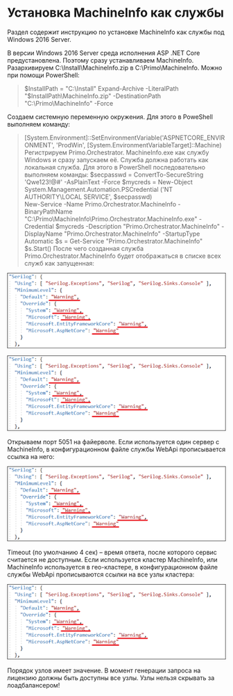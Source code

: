 # Установка MachineInfo как службы 
Раздел содержит инструкцию по установке MachineInfo как службы под Windows 2016 Server.

В версии Windows 2016 Server среда исполнения ASP .NET Core предустановлена. Поэтому сразу устанавливаем MachineInfo. 
Разархивируем C:\Install\MachineInfo.zip в C:\Primo\MachineInfo. Можно при помощи PowerShell:

> $InstallPath = "C:\Install"
> Expand-Archive -LiteralPath "$InstallPath\MachineInfo.zip" -DestinationPath "C:\Primo\MachineInfo" -Force

Создаем системную переменную окружения. Для этого в PoweShell выполняем команду:
> [System.Environment]::SetEnvironmentVariable('ASPNETCORE_ENVIRONMENT', 'ProdWin', [System.EnvironmentVariableTarget]::Machine)
Регистрируем Primo.Orchestrator. MachineInfo.exe как службу Windows и сразу запускаем её. Служба должна работать как локальная служба. Для этого в PowerShell последовательно выполняем команды:
> $secpasswd = ConvertTo-SecureString 'Qwe123!@#' -AsPlainText -Force 
> $mycreds = New-Object System.Management.Automation.PSCredential ('NT AUTHORITY\LOCAL SERVICE', $secpasswd)  
> New-Service -Name Primo.Orchestrator.MachineInfo -BinaryPathName "C:\Primo\MachineInfo\Primo.Orchestrator.MachineInfo.exe" -Credential $mycreds -Description "Primo.Orchestrator.MachineInfo" -DisplayName "Primo.Orchestrator.MachineInfo" -StartupType Automatic 
> $s = Get-Service "Primo.Orchestrator.MachineInfo"
> $s.Start()
После чего созданная служба Primo.Orchestrator.MachineInfo будет отображаться в списке всех служб как запущенная:


![](<../../../.gitbook/assets/install-arcsight-1.png>)

![](<../../../.gitbook/assets/install-arcsight-1.png>)

Открываем порт 5051 на файерволе.
	Если используется один сервер с MachineInfo, в конфигурационном файле службы WebApi прописывается ссылка на него:

![](<../../../.gitbook/assets/install-arcsight-1.png>)

Timeout (по умолчанию 4 сек) – время ответа, после которого сервис считается не доступным.
Если используется кластер MachineInfo, или MachineInfo используется в гео-кластере, в конфигурационном файле службы WebApi прописываются ссылки на все узлы кластера:

![](<../../../.gitbook/assets/install-arcsight-1.png>)

Порядок узлов имеет значение. В момент генерации запроса на лицензию должны быть доступны все узлы. Узлы нельзя скрывать за лоадбалансером!
